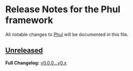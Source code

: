 # Release Notes for the Phul framework

All notable changes to [Phul](https://github.com/siguici/phul) will be documented in this file.

## [Unreleased](https://github.com/siguici/phul/compare/v0.0.0...HEAD)

**Full Changelog:** [v0.0.0...v0.x](https://github.com/siguici/phul/compare/v0.0.0...v0.x)

